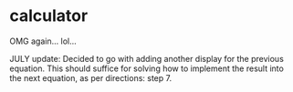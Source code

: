 # calculator
OMG again... lol...

JULY update:
Decided to go with adding another display for the previous equation.  This should suffice for solving how to implement the result into the next equation, as per directions: step 7.